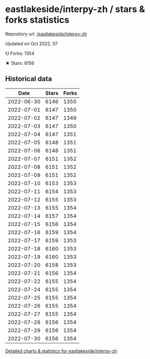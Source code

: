# eastlakeside/interpy-zh / stars & forks statistics

Repository url: [/eastlakeside/interpy-zh](https://github.com/eastlakeside/interpy-zh)

Updated on Oct 2022, 07

☋ Forks: 1354

★ Stars: 6156

## Historical data
| Date | Stars | Forks |
|------|-------|-------|
| 2022-06-30 | 6146 | 1350 | 
| 2022-07-01 | 6147 | 1350 | 
| 2022-07-02 | 6147 | 1349 | 
| 2022-07-03 | 6147 | 1350 | 
| 2022-07-04 | 6147 | 1351 | 
| 2022-07-05 | 6148 | 1351 | 
| 2022-07-06 | 6148 | 1351 | 
| 2022-07-07 | 6151 | 1352 | 
| 2022-07-08 | 6151 | 1352 | 
| 2022-07-09 | 6151 | 1352 | 
| 2022-07-10 | 6153 | 1353 | 
| 2022-07-11 | 6154 | 1353 | 
| 2022-07-12 | 6155 | 1353 | 
| 2022-07-13 | 6155 | 1354 | 
| 2022-07-14 | 6157 | 1354 | 
| 2022-07-15 | 6156 | 1354 | 
| 2022-07-16 | 6159 | 1354 | 
| 2022-07-17 | 6159 | 1353 | 
| 2022-07-18 | 6160 | 1353 | 
| 2022-07-19 | 6160 | 1353 | 
| 2022-07-20 | 6158 | 1353 | 
| 2022-07-21 | 6156 | 1354 | 
| 2022-07-22 | 6155 | 1354 | 
| 2022-07-24 | 6155 | 1354 | 
| 2022-07-25 | 6155 | 1354 | 
| 2022-07-26 | 6155 | 1354 | 
| 2022-07-27 | 6155 | 1354 | 
| 2022-07-28 | 6156 | 1354 | 
| 2022-07-29 | 6156 | 1354 | 
| 2022-07-30 | 6156 | 1354 | 


[Detailed charts & statistics for eastlakeside/interpy-zh](https://reviewgithub.com/rep/eastlakeside/interpy-zh)
